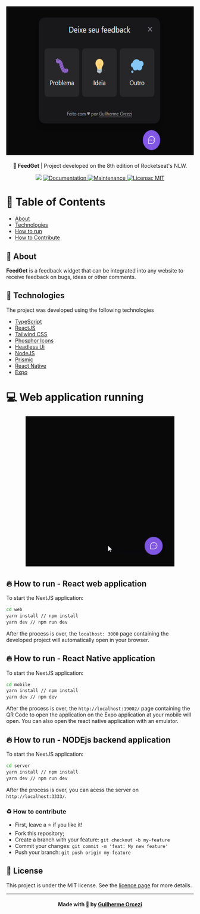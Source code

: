 <h3 align="center">
    <img alt="Feedget" width="600" height="400" title="#logo" src="./github_assets/banner.png">
    <br>
</h3>
<p align="center"> 🚀 <strong>FeedGet</strong> | Project developed on the 8th edition of Rocketseat's NLW.
 </p>

<p align="center">
   <img src="https://img.shields.io/badge/version-1.0.0-blue.svg?cacheSeconds=2592000" />
  <a href="https://github.com/guilhermeorcezi/feedget#readme">
    <img alt="Documentation" src="https://img.shields.io/badge/documentation-yes-brightgreen.svg" target="_blank" />
  </a>
  <a href="https://github.com/guilhermeorcezi/feedge/graphs/commit-activity">
    <img alt="Maintenance" src="https://img.shields.io/badge/Maintained%3F-yes-green.svg" target="_blank" />
  </a>
  <a href="https://github.com/guilhermeorcezi/feedge/blob/main/LICENSE">
    <img alt="License: MIT" src="https://img.shields.io/badge/License-MIT-yellow.svg" target="_blank" />
  </a>
</p>

# :pushpin: Table of Contents

- [About](#sobre)
- [Technologies](#tecnologias-utilizadas)
- [How to run](#como-usar)
- [How to Contribute](#como-contribuir)

<a id="sobre"></a>
## :bookmark: About

<strong>FeedGet</strong> is a feedback widget that can be integrated into any website to receive feedback on bugs, ideas or other comments.

<a id="#tecnologias-utilizadas"></a>
## :rocket: Technologies

The project was developed using the following technologies

- [TypeScript](https://www.typescriptlang.org/)
- [ReactJS](https://reactjs.org/)
- [Tailwind CSS](https://tailwindcss.com/)
- [Phosphor Icons](https://phosphoricons.com/)
- [Headless Ui](https://headlessui.dev/)
- [NodeJS](https://nodejs.org/en/)
- [Prismic](https://prismic.io/)
- [React Native](https://reactnative.dev/)
- [Expo](https://expo.dev/)

# 💻 Web application running
<center>
    <h3 align="center">
           <img src="./github_assets/use.gif" width="400px">
    </h3>
</center>

<a id="#como-usar"></a>
## :fire: How to run - React web application

To start the NextJS application:
```bash
cd web
yarn install // npm install
yarn dev // npm run dev
```
After the process is over, the `localhost: 3000` page containing the developed project will automatically open in your browser. 

## :fire: How to run - React Native application

To start the NextJS application:
```bash
cd mobile
yarn install // npm install
yarn dev // npm dev
```
After the process is over, the `http://localhost:19002/` page containing the QR Code to open the application on the Expo application at your mobile will open. You can also open the react native application with an emulator.

## :fire: How to run - NODEjs backend application

To start the NextJS application:
```bash
cd server
yarn install // npm install
yarn dev // npm run dev
```
After the process is over, you can acess the server on `http://localhost:3333/`.

<a id="#como-contribuir"></a>
### :recycle: How to contribute
- First, leave a ⭐ if you like it!
- Fork this repository;
- Create a branch with your feature: `git checkout -b my-feature`
- Commit your changes: `git commit -m 'feat: My new feature'`
- Push your branch: `git push origin my-feature`

## :memo: License

This project is under the MIT license. See the [licence page](https://opensource.org/licenses/MIT) for more details.

---

<h4 align="center">
    Made with 💜 by <a href="https://www.linkedin.com/in/guilherme-orcezi" target="_blank">Guilherme Orcezi</a>
</h4>
